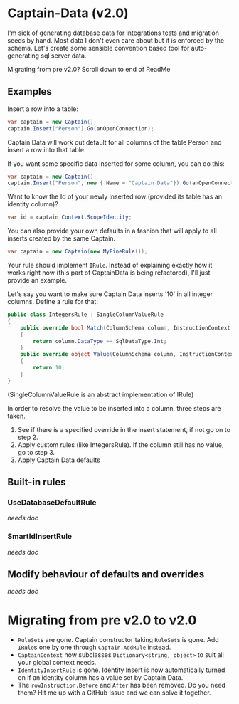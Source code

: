 # Captain-Data (v2.0)
I'm sick of generating database data for integrations tests and migration seeds by hand. Most data I don't even care about but it is enforced by the schema. Let's create some sensible convention based tool for auto-generating sql server data.

Migrating from pre v2.0? Scroll down to end of ReadMe

## Examples

Insert a row into a table:

```csharp
var captain = new Captain();
captain.Insert("Person").Go(anOpenConnection);
```

Captain Data will work out default for all columns of the table Person and insert a row into that table.

If you want some specific data inserted for some column, you can do this:

```csharp
var captain = new Captain();
captain.Insert("Person", new { Name = "Captain Data"}).Go(anOpenConnection);
```

Want to know the Id of your newly inserted row (provided its table has an identity column)?

```csharp
var id = captain.Context.ScopeIdentity;
```

You can also provide your own defaults in a fashion that will apply to all inserts created by the same Captain.

```csharp
var captain = new Captain(new MyFineRule());
```

Your rule should implement `IRule`. Instead of explaining exactly how it works right now (this part of CaptainData is being refactored), I'll just provide an example.  

Let's say you want to make sure Captain Data inserts '10' in all integer columns. Define a rule for that:

```csharp
public class IntegersRule : SingleColumnValueRule
{
	public override bool Match(ColumnSchema column, InstructionContext instructionContext)
	{
		return column.DataType == SqlDataType.Int;
	}
	public override object Value(ColumnSchema column, InstructionContext instructionContext)
	{
		return 10;
	}
} 
```

(SingleColumnValueRule is an abstract implementation of IRule)

In order to resolve the value to be inserted into a column, three steps are taken.  
1. See if there is a specified override in the insert statement, if not go on to step 2.  
2. Apply custom rules (like IntegersRule). If the column still has no value, go to step 3.  
3. Apply Captain Data defaults  

## Built-in rules

### UseDatabaseDefaultRule
*needs doc*

### SmartIdInsertRule
*needs doc*

## Modify behaviour of defaults and overrides
*needs doc*

# Migrating from pre v2.0 to v2.0
* `RuleSet`s are gone. Captain constructor taking `RuleSet`s is gone. Add `IRule`s one by one through `Captain.AddRule` instead.
* `CaptainContext` now subclasses `Dictionary<string, object>` to suit all your global context needs.
* `IdentityInsertRule` is gone. Identity Insert is now automatically turned on if an identity column has a value set by Captain Data.
* The `rowInstruction.Before` and `After` has been removed. Do you need them? Hit me up with a GitHub Issue and we can solve it together.
